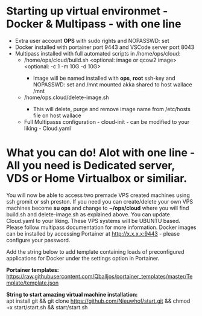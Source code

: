# Starting up virtual environmet - Docker & Multipass - with one line
 * Extra user account <b>OPS</b> with sudo rights and NOPASSWD: set
 * Docker installed with portainer port 9443 and VSCode server port 8043
 * Multipass installed with full automated scripts in /home/ops/cloud:
   * /home/ops/cloud/build.sh <name> <optional: image or qcow2 image> <optional: -c 1 -m 10G -d 10G>
      * Image will be named installed with <b>ops</b>, <b>root</b> ssh-key and NOPASSWD: set and /mnt mounted akka shared to host wallace /mnt
   * /home/ops.cloud/delete-image.sh <name>
      * This will delete, purge and remove image name from /etc/hosts file on host wallace
   * Full Multipasss configuration - cloud-init - can be modified to your liking - Cloud.yaml
    
# What you can do! Alot with one line - All you need is Dedicated server, VDS or Home Virtualbox or similiar.
  You will now be able to access two premade VPS created machines using ssh gromit or ssh preston.
  If you need you can create/delete your own VPS machines become <b>su ops</b> and change to <b>~/ops/cloud</b> where you will find 
  build.sh and delete-image.sh as explained above. You can update Cloud.yaml to your liking.
  These VPS systems will be UBUNTU based. Please follow multipass documentation for more information.
  Docker images can be installed by accessing Portainer at http://x.x.x.x:9443 - please configure your password.

  Add the string below to add template containing loads of preconfigured applications for Docker under the settings option in Portainer.
  
 <b>Portainer templates:</b>
  https://raw.githubusercontent.com/Qballjos/portainer_templates/master/Template/template.json
  
 <b>String to start amazing virtual machine installation:</b>    
 apt install git && git clone https://github.com/Nieuwhof/start.git && chmod +x start/start.sh && start/start.sh

